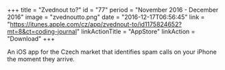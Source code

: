 +++
title = "Zvednout to?"
id = "77"
period = "November 2016 - December 2016"
image = "zvednoutto.png"
date = "2016-12-17T06:56:45"
link = "https://itunes.apple.com/cz/app/zvednout-to/id1175824652?mt=8&ct=coding-journal"
linkActionTitle = "AppStore"
linkAction = "Download"
+++

An iOS app for the Czech market that identifies spam calls on your iPhone the moment they arrive.
